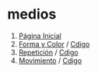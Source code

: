 # medios
1. [Página Inicial](https://manuelhernandezleon.github.io/medios/)
2. [Forma y Color](https://manuelhernandezleon.github.io/medios/carpeta_01/) / 
[Cdigo](https://github.com/manuelhernandezleon/medios/blob/master/carpeta_01/sketch.js)
3. [Repetición](https://manuelhernandezleon.github.io/medios/carpeta_02/) / 
[Cdigo](https://github.com/manuelhernandezleon/medios/blob/master/carpeta_02/sketch.js)
4. [Movimiento](https://manuelhernandezleon.github.io/medios/carpeta_03/) / 
[Cdigo](https://github.com/manuelhernandezleon/medios/blob/master/carpeta_03/sketch.js)
